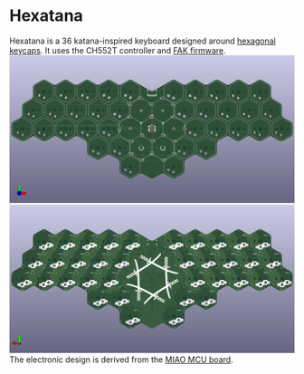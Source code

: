 # Hexatana
Hexatana is a 36 katana-inspired keyboard designed around [hexagonal keycaps](https://github.com/kilipan/miao).
It uses the CH552T controller and [FAK firmware](https://github.com/semickolon/fak).
![front view of keyboard](front.png)
![back view of keyboard](back.png)
The electronic design is derived from the [MIAO MCU board](https://github.com/kilipan/miao).
